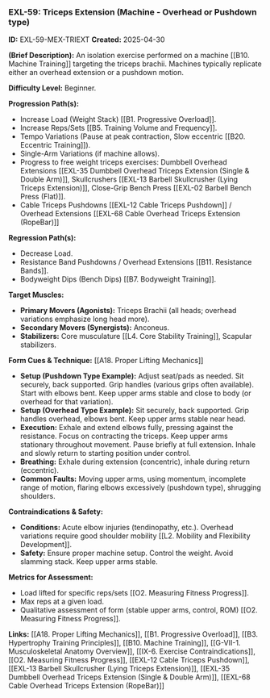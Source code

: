 ### **EXL-59: Triceps Extension (Machine - Overhead or Pushdown type)**

**ID:** EXL-59-MEX-TRIEXT **Created:** 2025-04-30

**(Brief Description):** An isolation exercise performed on a machine [[B10. Machine Training]] targeting the triceps brachii. Machines typically replicate either an overhead extension or a pushdown motion.

**Difficulty Level:** Beginner.

**Progression Path(s):**

- Increase Load (Weight Stack) [[B1. Progressive Overload]].
- Increase Reps/Sets [[B5. Training Volume and Frequency]].
- Tempo Variations (Pause at peak contraction, Slow eccentric [[B20. Eccentric Training]]).
- Single-Arm Variations (if machine allows).
- Progress to free weight triceps exercises: Dumbbell Overhead Extensions [[EXL-35 Dumbbell Overhead Triceps Extension (Single & Double Arm)]], Skullcrushers [[EXL-13 Barbell Skullcrusher (Lying Triceps Extension)]], Close-Grip Bench Press [[EXL-02 Barbell Bench Press (Flat)]].
- Cable Triceps Pushdowns [[EXL-12 Cable Triceps Pushdown]] / Overhead Extensions [[EXL-68 Cable Overhead Triceps Extension (RopeBar)]]

**Regression Path(s):**

- Decrease Load.
- Resistance Band Pushdowns / Overhead Extensions [[B11. Resistance Bands]].
- Bodyweight Dips (Bench Dips) [[B7. Bodyweight Training]].

**Target Muscles:**

- **Primary Movers (Agonists):** Triceps Brachii (all heads; overhead variations emphasize long head more).
- **Secondary Movers (Synergists):** Anconeus.
- **Stabilizers:** Core musculature [[L4. Core Stability Training]], Scapular stabilizers.

**Form Cues & Technique:** [[A18. Proper Lifting Mechanics]]

- **Setup (Pushdown Type Example):** Adjust seat/pads as needed. Sit securely, back supported. Grip handles (various grips often available). Start with elbows bent. Keep upper arms stable and close to body (or overhead for that variation).
- **Setup (Overhead Type Example):** Sit securely, back supported. Grip handles overhead, elbows bent. Keep upper arms stable near head.
- **Execution:** Exhale and extend elbows fully, pressing against the resistance. Focus on contracting the triceps. Keep upper arms stationary throughout movement. Pause briefly at full extension. Inhale and slowly return to starting position under control.
- **Breathing:** Exhale during extension (concentric), inhale during return (eccentric).
- **Common Faults:** Moving upper arms, using momentum, incomplete range of motion, flaring elbows excessively (pushdown type), shrugging shoulders.

**Contraindications & Safety:**

- **Conditions:** Acute elbow injuries (tendinopathy, etc.). Overhead variations require good shoulder mobility [[L2. Mobility and Flexibility Development]].
- **Safety:** Ensure proper machine setup. Control the weight. Avoid slamming stack. Keep upper arms stable.

**Metrics for Assessment:**

- Load lifted for specific reps/sets [[O2. Measuring Fitness Progress]].
- Max reps at a given load.
- Qualitative assessment of form (stable upper arms, control, ROM) [[O2. Measuring Fitness Progress]].

**Links:** [[A18. Proper Lifting Mechanics]], [[B1. Progressive Overload]], [[B3. Hypertrophy Training Principles]], [[B10. Machine Training]], [[G-VII-1. Musculoskeletal Anatomy Overview]], [[IX-6. Exercise Contraindications]], [[O2. Measuring Fitness Progress]], [[EXL-12 Cable Triceps Pushdown]], [[EXL-13 Barbell Skullcrusher (Lying Triceps Extension)]], [[EXL-35 Dumbbell Overhead Triceps Extension (Single & Double Arm)]], [[EXL-68 Cable Overhead Triceps Extension (RopeBar)]]